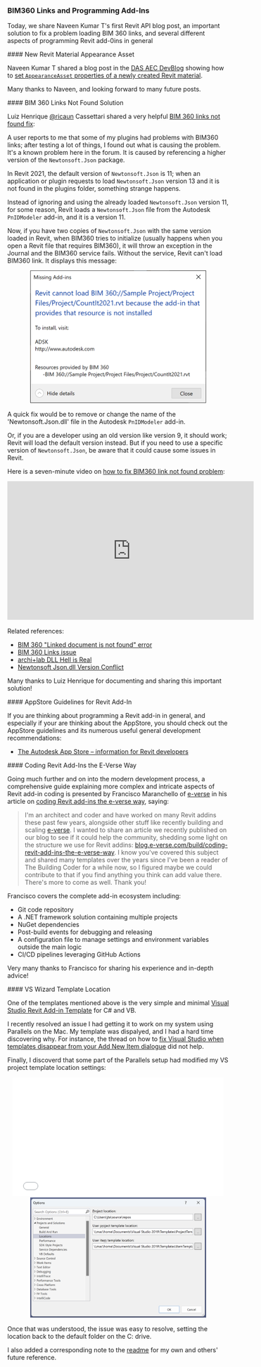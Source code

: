 <head>
<meta http-equiv="Content-Type" content="text/html; charset=utf-8">
<link rel="stylesheet" type="text/css" href="bc.css">
<script src="https://cdn.rawgit.com/google/code-prettify/master/loader/run_prettify.js" type="text/javascript"></script>
</head>

<!---

- Setting AppearanceAsset properties of newly created Revit Material
  https://adndevblog.typepad.com/aec/2022/10/setting-appearanceasset-properties-of-newly-created-revit-material.html

- BIM 360 Links Not Found - Fix
  https://forums.autodesk.com/t5/revit-api-forum/bim-360-links-not-found-fix/td-p/11463147

- programming an add-in?
  thinking about the AppStore?
  check out the AppStore guidelines and many useful general development recommendations
  [The Autodesk App Store &ndash; information for Revit developers](https://www.autodesk.com/developer-network/app-store/revit)

- vs templates
  did not help: https://kwilson.io/blog/fix-visual-studio-when-templates-disappear-from-your-add-new-item-dialogue/
  a/img/vs_2019_project_template_location.png
  https://github.com/jeremytammik/VisualStudioRevitAddinWizard/releases/tag/2023.0.0.0
  added note to readme

- Coding Revit add-ins: the e-verse way
  https://blog.e-verse.com/build/coding-revit-add-ins-the-e-verse-way
  > Hi Jeremy! Nice to "meet" you. I'm an architect/coder and have worked on many Revit addins these past few years, alongside other stuff like recently building and scaling e-verse (https://e-verse.com/). I wanted to share an article we recently published on our blog to see if it could help the community, shedding some light on the structure we use for Revit addins: https://blog.e-verse.com/build/coding-revit-add-ins-the-e-verse-way. I know you've covered this subject and shared many templates over the years since I've been a reader of The Building Coder for a while now, so I figured maybe we could contribute to that if you find anything you think can add value there. There's more to come as well. Thank you!

 twitter:

 in the #RevitAPI @AutodeskForge @AutodeskRevit #bim #DynamoBim #ForgeDevCon 

&ndash; 
...

linkedin:

#bim #DynamoBim #ForgeDevCon #Revit #API #IFC #SDK #AI #VisualStudio #Autodesk #AEC #adsk

the [Revit API discussion forum](http://forums.autodesk.com/t5/revit-api-forum/bd-p/160) thread

<center>
<img src="img/" alt="" title="" width="600" height=""/>
<p style="font-size: 80%; font-style:italic"></p>
</center>

<pre class="code">
</pre>

-->

### BIM360 Links and Programming Add-Ins

Today, we share Naveen Kumar T's first Revit API blog post, an important solution to fix a problem loading BIM 360 links, and several different aspects of programming Revit add-0ins in general

####<a name="2"></a> New Revit Material Appearance Asset

Naveen Kumar T shared a blog post in
the [DAS AEC DevBlog](https://adndevblog.typepad.com/aec) showing
how to [set `AppearanceAsset` properties of a newly created Revit material](https://adndevblog.typepad.com/aec/2022/10/setting-appearanceasset-properties-of-newly-created-revit-material.html).

Many thanks to Naveen, and looking forward to many future posts.

####<a name="3"></a> BIM 360 Links Not Found Solution 

Luiz Henrique [@ricaun](https://github.com/ricaun) Cassettari shared a very helpful 
[BIM 360 links not found fix](https://forums.autodesk.com/t5/revit-api-forum/bim-360-links-not-found-fix/td-p/11463147):

A user reports to me that some of my plugins had problems with BIM360 links; after testing a lot of things, I found out what is causing the problem. It's a known problem here in the forum. It is caused by referencing a higher version of the `Newtonsoft.Json` package.

In Revit 2021, the default version of `Newtonsoft.Json` is 11; when an application or plugin requests to load `Newtonsoft.Json` version 13 and it is not found in the plugins folder, something strange happens.

Instead of ignoring and using the already loaded `Newtonsoft.Json` version 11, for some reason, Revit loads a `Newtonsoft.Json` file from the Autodesk `PnIDModeler` add-in, and it is a version 11.

Now, if you have two copies of `Newtonsoft.Json` with the same version loaded in Revit, when BIM360 tries to initialize (usually happens when you open a Revit file that requires BIM360), it will throw an exception in the Journal and the BIM360 service fails. Without the service, Revit can't load BIM360 link. It displays this message:

<center>
<img src="img/ricaun_bim360_link_cannot_load.png" alt="Cannot load BIM360 link" title="Cannot load BIM360 link" width="400"/> <!-- 802 x 603 -->
</center>

A quick fix would be to remove or change the name of the 'Newtonsoft.Json.dll' file in the Autodesk `PnIDModeler` add-in.

Or, if you are a developer using an old version like version 9, it should work; Revit will load the default version instead. But if you need to use a specific version of `Newtonsoft.Json`, be aware that it could cause some issues in Revit.

Here is a seven-minute video
on [how to fix BIM360 link not found problem](https://youtu.be/gNnZZjbBVlU):

<center>
<iframe width="560" height="315" src="https://www.youtube.com/embed/gNnZZjbBVlU" title="YouTube video player" frameborder="0" allow="accelerometer; autoplay; clipboard-write; encrypted-media; gyroscope; picture-in-picture" allowfullscreen></iframe>
</center>

Related references:

- [BIM 360 "Linked document is not found" error](https://forums.autodesk.com/t5/revit-api-forum/bim-360-quot-linked-document-is-not-found-quot-error/m-p/10638072)
- [BIM 360 Links issue](https://forums.autodesk.com/t5/revit-api-forum/bim-360-links-issue/m-p/10536461)
- [archi+lab DLL Hell is Real](https://archi-lab.net/dll-hell-is-real/)
- [Newtonsoft Json.dll Version Conflict](https://thebuildingcoder.typepad.com/blog/2022/02/getting-started-once-again.html#6)

Many thanks to Luiz Henrique for documenting and sharing this important solution!

####<a name="4"></a> AppStore Guidelines for Revit Add-In

If you are thinking about programming a Revit add-in in general, and especially if your are thinking about the AppStore, you should check out the AppStore guidelines and its numerous useful general development recommendations:

- [The Autodesk App Store &ndash; information for Revit developers](https://www.autodesk.com/developer-network/app-store/revit)

####<a name="5"></a> Coding Revit Add-Ins the E-Verse Way

Going much further and on into the modern development process, a comprehensive guide explaining more complex and intricate aspects of Revit add-in coding is presented by
Francisco Maranchello of [e-verse](https://e-verse.com) in his article
on [coding Revit add-ins the e-verse way](https://blog.e-verse.com/build/coding-revit-add-ins-the-e-verse-way), saying:

> I'm an architect and coder and have worked on many Revit addins these past few years, alongside other stuff like recently building and scaling [e-verse](https://e-verse.com/).
I wanted to share an article we recently published on our blog to see if it could help the community, shedding some light on the structure we use for Revit addins:
[blog.e-verse.com/build/coding-revit-add-ins-the-e-verse-way](https://blog.e-verse.com/build/coding-revit-add-ins-the-e-verse-way).
I know you've covered this subject and shared many templates over the years since I've been a reader of The Building Coder for a while now, so I figured maybe we could contribute to that if you find anything you think can add value there.
There's more to come as well.
Thank you!

Francisco covers the complete add-in ecosystem including:

- Git code repository
- A .NET framework solution containing multiple projects
- NuGet dependencies
- Post-build events for debugging and releasing 
- A configuration file to manage settings and environment variables outside the main logic
- CI/CD pipelines leveraging GitHub Actions

Very many thanks to Francisco for sharing his experience and in-depth advice!

####<a name="5"></a> VS Wizard Template Location

One of the templates mentioned above is the very simple and minimal
[Visual Studio Revit Add-in Template](https://github.com/jeremytammik/VisualStudioRevitAddinWizard) for
C# and VB.

I recently resolved an issue I had getting it to work on my system using Parallels on the Mac.
My template was dispalyed, and I had a hard time discovering why.
For instance, the thread
on how to [fix Visual Studio when templates disappear from your Add New Item dialogue](https://kwilson.io/blog/fix-visual-studio-when-templates-disappear-from-your-add-new-item-dialogue) did
not help.

Finally, I discoverd that some part of the Parallels setup had modified my VS project template location settings:

<center>
<iframe width="480" height="270" src="`://www.youtube.com/embed/gNnZZjbBVlU" title="YouTube video player" frameborder="0" allow="accelerometer; autoplay; clipboard-write; encrypted-media; gyroscope; picture-in-picture" allowfullscreen></iframe>
</center>

<center>
<img src="img/vs_2019_project_template_location.png" alt="Visual Studio project template location" title="Visual Studio project template location" width="400"/> <!-- 1276 x 870 -->
</center>

Once that was understood, the issue was easy to resolve, setting the location back to the default folder on the C: drive.

I also added a corresponding note to the [readme](https://github.com/jeremytammik/VisualStudioRevitAddinWizard#user-project-template-location) for
my own and others' future reference.
